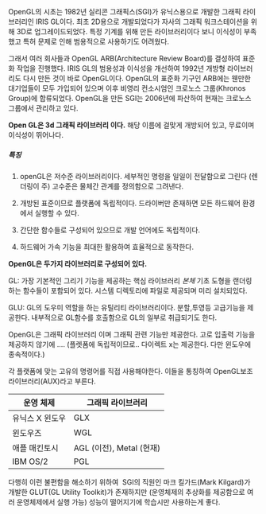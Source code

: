 
OpenGL의 시초는 1982년 실리콘 그래픽스(SGI)가 유닉스용으로 개발한 그래픽 라이브러리인 IRIS GL이다. 최초 2D용으로 개발되었다가 자사의 그래픽 워크스테이션을 위해 3D로 업그레이드되었다. 특정 기계를 위해 만든 라이브러리이다 보니 이식성이 부족했고 특허 문제로 인해 범용적으로 사용하기도 어려웠다.

그래서 여러 회사들과 OpenGL ARB(Architecture Review Board)를 결성하여 표준화 작업을 진행했다. IRIS GL의 범용성과 이식성을 개선하여 1992년 개방형 라이브러리도 다시 만든 것이 바로 OpenGL이다. OpenGL의 표준화 기구인 ARB에는 웬만한 대기업들이 모두 가입되어 있으며 이후 비영리 컨소시엄인 크로노스 그룹(Khronos Group)에 합류되었다. OpenGL을 만든 SGI는 2006년에 파산하여 현재는 크로노스 그룹에서 관리하고 있다.


**Open GL은 3d 그래픽 라이브러리 이다.**
해당 이름에 걸맞게 개방되어 있고, 무료이며 이식성이 뛰어나다.

##### 특징
1. openGL은 저수준 라이브러리이다. 세부적인 명령을 일일이 전달함으로 그린다
   (렌더링이 주) 고수준은 물체간 관계를 정의함으로 그려낸다.

2. 개방된 표준이므로 플랫폼에 독립적이다. 드라이버만 존재하면 모든 하드웨어 환경에서 실행할 수 있다.

3. 간단한 함수들로 구성되어 있으므로 개발 언어에도 독립적이다.

4. 하드웨어 가속 기능을 최대한 활용하여 효율적으로 동작한다.


**OpenGL은 두가지 라이브러리로 구성되어 있다.**

GL: 가장 기본적인 그리기 기능을 제공하는 핵심 라이브러리 *본체* 기초 도형을 랜더링 하는 함수들이 포함되어 있다. 시스템 디렉토리에 파일로 제공되며 미리 설치되있다.

GLU: GL의 도우미 역할을 하는 유틸리티 라이브러리이다. 분할,투영등 고급기능을 제공한다. 내부적으로 GL함수를 호출함으로 GL의 일부로 취급되기도 한다.

OpenGL은 그래픽 라이브러리 이며 그래픽 관련 기능만 제공한다. 
고로 입출력 기능을 제공하지 않기에 ....
(플렛폼에 독립적이므로.. 다이렉트 x는 제공한다. 다만 윈도우에 종속적이다.)

각 플랫폼에 맞는 고유의 명령어를 직접 사용해야한다. 이들을 통칭하여 OpenGL보조라이브러리(AUX)라고 부른다.

| 운영 체제     | 그래픽 라이브러리            |
| --------- | -------------------- |
| 유닉스 X 윈도우 | GLX                  |
| 윈도우즈      | WGL                  |
| 애플 매킨토시   | AGL (이전), Metal (현재) |
| IBM OS/2  | PGL                  |

다행히 이런 불편함을 해소하기 위하여  SGI의 직원인 마크 킬가드(Mark Kilgard)가 개발한 GLUT(GL Utility Toolkit)가 존재하지만 
(운영체제의 추상화를 제공함으로 여러 운영체제에서 실행 가능)
성능이 떨어지기에 학습시만 사용하는게 좋다.